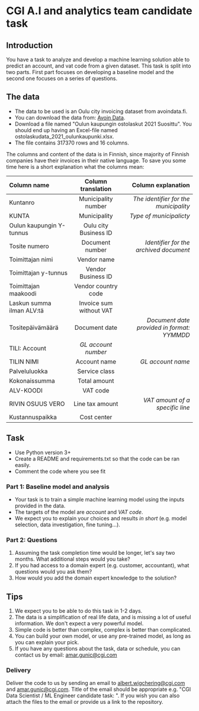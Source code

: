 # CGI A.I and analytics team candidate task

## Introduction
You have a task to analyze and develop a machine learning solution able to predict an account, and vat code from a given dataset.
This task is split into two parts. First part focuses on developing a baseline model and the second one focuses on a series of questions. 



## The data
- The data to be used is an Oulu city invoicing dataset from avoindata.fi. 
- You can download the data from:  [Avoin Data](https://www.avoindata.fi/data/fi/dataset/oulun-kaupungin-ostolaskut_).
- Download a file named "Oulun kaupungin ostolaskut 2021 Suosittu". You should end up having an Excel-file named ostolaskudata_2021_oulunkaupunki.xlsx.
- The file contains 317370 rows and 16 columns. 

The columns and content of the data is in Finnish, since majority of Finnish companies have their invoices in their native language.
To save you some time here is a short explanation what the columns mean:

| Column name |  Column translation | Column explanation |
| :---        |    :----:   |          ---: |
|Kuntanro| Municipality number |_The identifier for the municipality_|
|KUNTA| Municipality| _Type of municipalicty_|
|Oulun kaupungin Y-tunnus| Oulu city Business ID| |
|Tosite numero| Document number| _Identifier for the archived document_|
|Toimittajan nimi| Vendor name| |
|Toimittajan y-tunnus| Vendor Business ID| |
|Toimittajan maakoodi| Vendor country code| |
|Laskun summa ilman ALV:tä| Invoice sum without VAT| |
|Tositepäivämäärä| Document date| _Document date provided in format: YYMMDD_|
|TILI: Account| _GL account number_| |
|TILIN NIMI| Account name| _GL account name_| |
|Palveluluokka| Service class| |
|Kokonaissumma| Total amount| |
|ALV-KOODI| VAT code| |
|RIVIN OSUUS VERO| Line tax amount| _VAT amount of a specific line_ |
|Kustannuspaikka| Cost center| |


## Task
- Use Python version 3+ 
- Create a README and requirements.txt so that the code can be ran easily. 
- Comment the code where you see fit

### Part 1: Baseline model and analysis
- Your task is to train a simple machine learning model using the inputs provided in the data. 
- The targets of the model are _account_ and _VAT code_.
- We expect you to explain your choices and results _in short_ (e.g. model selection, data investigation, fine tuning...).


### Part 2: Questions
1. Assuming the task completion time would be longer, let's say two months. What additional steps would you take?
2. If you had access to a domain expert (e.g. customer, accountant), what questions would you ask them?
3. How would you add the domain expert knowledge to the solution?

## Tips
1. We expect you to be able to do this task in 1-2 days.
2. The data is a simplification of real life data, and is missing a lot of useful information. We don't expect a very powerful model. 
2. Simple code is better than complex, complex is better than complicated.
3. You can build your own model, or use any pre-trained model, as long as you can explain your pick. 
5. If you have any questions about the task, data or schedule, you can contact us by email: amar.gunic@cgi.com 

### Delivery
Deliver the code to us by sending an email to albert.wigchering@cgi.com and amar.gunic@cgi.com. Title of the email should be appropriate e.g. "CGI Data Scientist / ML Engineer candidate task: <your name>". If you wish you can also attach the files to the email or provide us a link to the repository. 

